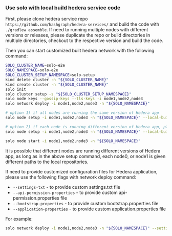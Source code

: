 ### Use solo with local build hedera service code

First, please clone hedera service repo `https://github.com/hashgraph/hedera-services/` and build the code
with `./gradlew assemble`. If need to running multiple nodes with different versions or releases, please duplicate the repo or build directories in
multiple directories, checkout to the respective version and build the code.

Then you can start customized built hedera network with the following command:

```bash
SOLO_CLUSTER_NAME=solo-e2e
SOLO_NAMESPACE=solo-e2e
SOLO_CLUSTER_SETUP_NAMESPACE=solo-setup
kind delete cluster -n "${SOLO_CLUSTER_NAME}" 
kind create cluster -n "${SOLO_CLUSTER_NAME}"
solo init
solo cluster setup -s "${SOLO_CLUSTER_SETUP_NAMESPACE}"
solo node keys --gossip-keys --tls-keys -i node1,node2,node3 
solo network deploy -i node1,node2,node3 -n "${SOLO_NAMESPACE}"

# option 1) if all nodes are running the same version of Hedera app
solo node setup -i node1,node2,node3 -n "${SOLO_NAMESPACE}" --local-build-path ../hedera-services/hedera-node/data/

# option 2) if each node is running different version of Hedera app, please provide different paths to the local repositories
solo node setup -i node1,node2,node3 -n "${SOLO_NAMESPACE}" --local-build-path node1=../hedera-services/hedera-node/data/,node1=<path2>,node3=<path3>

solo node start -i node1,node2,node3 -n "${SOLO_NAMESPACE}"
```

It is possible that different nodes are running different versions of Hedera app, as long as in the above
setup command, each node0, or node1 is given different paths to the local repositories.

If need to provide customized configuration files for Hedera application, please use the following flags with network deploy command:

* `--settings-txt` - to provide custom settings.txt file
* `--api-permission-properties` - to provide custom api-permission.properties file
* `--bootstrap-properties` - to provide custom bootstrap.properties file
* `--application-properties` - to provide custom application.properties file

For example:

```bash
solo network deploy -i node1,node2,node3 -n "${SOLO_NAMESPACE}" --settings-txt <path-to-settings-txt> 
```
